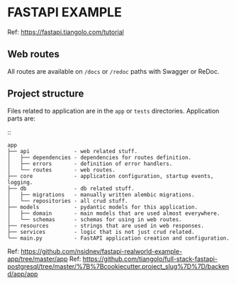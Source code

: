 # FASTAPI EXAMPLE

Ref: https://fastapi.tiangolo.com/tutorial


Web routes
----------

All routes are available on ``/docs`` or ``/redoc`` paths with Swagger or ReDoc.

Project structure
-----------------

Files related to application are in the ``app`` or ``tests`` directories.
Application parts are:

::

    app
    ├── api              - web related stuff.
    │   ├── dependencies - dependencies for routes definition.
    │   ├── errors       - definition of error handlers.
    │   └── routes       - web routes.
    ├── core             - application configuration, startup events, logging.
    ├── db               - db related stuff.
    │   ├── migrations   - manually written alembic migrations.
    │   └── repositories - all crud stuff.
    ├── models           - pydantic models for this application.
    │   ├── domain       - main models that are used almost everywhere.
    │   └── schemas      - schemas for using in web routes.
    ├── resources        - strings that are used in web responses.
    ├── services         - logic that is not just crud related.
    └── main.py          - FastAPI application creation and configuration.


Ref: https://github.com/nsidnev/fastapi-realworld-example-app/tree/master/app
Ref: https://github.com/tiangolo/full-stack-fastapi-postgresql/tree/master/%7B%7Bcookiecutter.project_slug%7D%7D/backend/app/app
